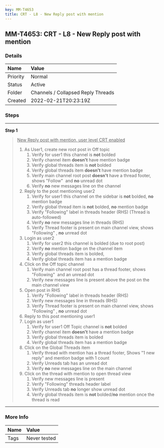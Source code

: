```yaml
---
key: MM-T4653
title: CRT - L8 - New Reply post with mention
---
```


## MM-T4653: CRT - L8 - New Reply post with mention

### Details

| Name     | Value                              |
| :------- | :--------------------------------- |
| Priority | Normal                             |
| Status   | Active                             |
| Folder   | Channels / Collapsed Reply Threads |
| Created  | 2022-02-21T20:23:19Z               |

### Steps

<hr/>

**Step 1**

> <article><u>New Reply post with mention</u><u>, user level CRT enabled</u><ol><li>As User1, create new root post in Off topic<ol><li>Verify for user1 this channel is <strong>not</strong> bolded</li><li>Verify channel item <strong>doesn't</strong> have mention badge</li><li>Verify global threads item is <strong>not</strong> bolded</li><li>Verify global threads item <strong>doesn't</strong> have mention badge</li><li>Verify main channel root post <strong>doesn't</strong> have a thread footer, shows "Follow"  and <strong>no</strong> unread dot</li><li>Verify <strong>no</strong> new messages line on the channel</li></ol></li><li>Reply to the post mentioning user2<ol><li>Verify for user1 this channel on the sidebar is <strong>not</strong> bolded, <strong>no</strong> mention badge</li><li>Verify global thread item is <strong>not</strong> bolded, <strong>no</strong> mention badge</li><li>Verify "Following" label in threads header (RHS) (Thread is auto-followed)</li><li>Verify <strong>no</strong> new messages line in threads (RHS)</li><li>Verify Thread footer is present on main channel view, shows "Following" , <strong>no</strong> unread dot</li></ol></li><li>Login as user2<ol><li>Verify for user2 this channel is bolded (due to root post)</li><li>Verify <strong>no</strong> mention badge on the channel item</li><li>Verify global threads item is bolded, </li><li>Verify global threads item has a mention badge</li></ol></li><li>Click on the Off topic channel<ol><li>Verify main channel root post has a thread footer, shows "Following"  and an unread dot </li><li>Verify new messages line is present above the post on the main channel view</li></ol></li><li>Open post in RHS<ol><li>Verify "Following" label in threads header (RHS)</li><li>Verify new messages line in threads (RHS)</li><li>Verify Thread footer is present on main channel view, shows "Following" , <strong>no</strong> unread dot</li></ol></li><li>Reply to this post mentioning user1</li><li>Login as user1<ol><li>Verify for user1 Off Topic channel is <strong>not</strong> bolded</li><li>Verify channel item <strong>doesn't</strong> have a mention badge</li><li>Verify global threads item is bolded</li><li>Verify global threads item has a mention badge</li></ol></li><li>Click on the Global Threads item<ol><li>Verify thread with mention has a thread footer, Shows "1 new reply" and mention badge with 1 count</li><li>Verify Unreads tab has an unread dot</li><li>Verify <strong>no</strong> new messages line on the main channel</li></ol></li><li>Click on the thread with mention to open thread view<ol><li>Verify new messages line is present</li><li>Verify "Following" threads header label </li><li>Verify Unreads tab <strong>no</strong> longer show unread dot</li><li>Verify global threads item is <strong>not</strong> bolded/<strong>no</strong> mention once the thread is read</li></ol></li></ol></article>

<hr/>

### More Info

| Name | Value        |
| :--- | :----------- |
| Tags | Never tested |
